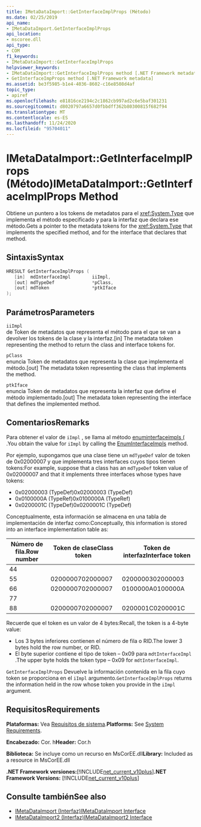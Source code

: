 ```yaml
---
title: IMetaDataImport::GetInterfaceImplProps (Método)
ms.date: 02/25/2019
api_name:
- IMetaDataImport.GetInterfaceImplProps
api_location:
- mscoree.dll
api_type:
- COM
f1_keywords:
- IMetaDataImport::GetInterfaceImplProps
helpviewer_keywords:
- IMetaDataImport::GetInterfaceImplProps method [.NET Framework metadata]
- GetInterfaceImpProps method [.NET Framework metadata]
ms.assetid: be3f5985-b1e4-4036-8602-c16e8508d4af
topic_type:
- apiref
ms.openlocfilehash: e81816ce2194c2c1862cb997ad2c6e5baf301231
ms.sourcegitcommit: d8020797a6657d0fbbdff362b80300815f682f94
ms.translationtype: MT
ms.contentlocale: es-ES
ms.lasthandoff: 11/24/2020
ms.locfileid: "95704011"
---
```

# <a name="imetadataimportgetinterfaceimplprops-method"></a><span data-ttu-id="3a590-102">IMetaDataImport::GetInterfaceImplProps (Método)</span><span class="sxs-lookup"><span data-stu-id="3a590-102">IMetaDataImport::GetInterfaceImplProps Method</span></span>

<span data-ttu-id="3a590-103">Obtiene un puntero a los tokens de metadatos para el <xref:System.Type> que implementa el método especificado y para la interfaz que declara ese método.</span><span class="sxs-lookup"><span data-stu-id="3a590-103">Gets a pointer to the metadata tokens for the <xref:System.Type> that implements the specified method, and for the interface that declares that method.</span></span>
  
## <a name="syntax"></a><span data-ttu-id="3a590-104">Sintaxis</span><span class="sxs-lookup"><span data-stu-id="3a590-104">Syntax</span></span>  
  
```cpp  
HRESULT GetInterfaceImplProps (  
   [in]  mdInterfaceImpl        iiImpl,  
   [out] mdTypeDef              *pClass,  
   [out] mdToken                *ptkIface  
);  
```  
  
## <a name="parameters"></a><span data-ttu-id="3a590-105">Parámetros</span><span class="sxs-lookup"><span data-stu-id="3a590-105">Parameters</span></span>  

 `iiImpl`  
 <span data-ttu-id="3a590-106">de Token de metadatos que representa el método para el que se van a devolver los tokens de la clase y la interfaz.</span><span class="sxs-lookup"><span data-stu-id="3a590-106">[in] The metadata token representing the method to return the class and interface tokens for.</span></span>  
  
 `pClass`  
 <span data-ttu-id="3a590-107">enuncia Token de metadatos que representa la clase que implementa el método.</span><span class="sxs-lookup"><span data-stu-id="3a590-107">[out] The metadata token representing the class that implements the method.</span></span>  
  
 `ptkIface`  
 <span data-ttu-id="3a590-108">enuncia Token de metadatos que representa la interfaz que define el método implementado.</span><span class="sxs-lookup"><span data-stu-id="3a590-108">[out] The metadata token representing the interface that defines the implemented method.</span></span>  

## <a name="remarks"></a><span data-ttu-id="3a590-109">Comentarios</span><span class="sxs-lookup"><span data-stu-id="3a590-109">Remarks</span></span>

 <span data-ttu-id="3a590-110">Para obtener el valor de `iImpl` , se llama al método [enuminterfaceimpls (](imetadataimport-enuminterfaceimpls-method.md) .</span><span class="sxs-lookup"><span data-stu-id="3a590-110">You obtain the value for `iImpl` by calling the [EnumInterfaceImpls](imetadataimport-enuminterfaceimpls-method.md) method.</span></span>

 <span data-ttu-id="3a590-111">Por ejemplo, supongamos que una clase tiene un `mdTypeDef` valor de token de 0x02000007 y que implementa tres interfaces cuyos tipos tienen tokens:</span><span class="sxs-lookup"><span data-stu-id="3a590-111">For example, suppose that a class has an `mdTypeDef` token value of 0x02000007 and that it implements three interfaces whose types have tokens:</span></span>

- <span data-ttu-id="3a590-112">0x02000003 (TypeDef)</span><span class="sxs-lookup"><span data-stu-id="3a590-112">0x02000003 (TypeDef)</span></span>
- <span data-ttu-id="3a590-113">0x0100000A (TypeRef)</span><span class="sxs-lookup"><span data-stu-id="3a590-113">0x0100000A (TypeRef)</span></span>
- <span data-ttu-id="3a590-114">0x0200001C (TypeDef)</span><span class="sxs-lookup"><span data-stu-id="3a590-114">0x0200001C (TypeDef)</span></span>

<span data-ttu-id="3a590-115">Conceptualmente, esta información se almacena en una tabla de implementación de interfaz como:</span><span class="sxs-lookup"><span data-stu-id="3a590-115">Conceptually, this information is stored into an interface implementation table as:</span></span>

| <span data-ttu-id="3a590-116">Número de fila.</span><span class="sxs-lookup"><span data-stu-id="3a590-116">Row number</span></span> | <span data-ttu-id="3a590-117">Token de clase</span><span class="sxs-lookup"><span data-stu-id="3a590-117">Class token</span></span> | <span data-ttu-id="3a590-118">Token de interfaz</span><span class="sxs-lookup"><span data-stu-id="3a590-118">Interface token</span></span> |
|------------|-------------|-----------------|
| <span data-ttu-id="3a590-119">4</span><span class="sxs-lookup"><span data-stu-id="3a590-119">4</span></span>          |             |                 |
| <span data-ttu-id="3a590-120">5</span><span class="sxs-lookup"><span data-stu-id="3a590-120">5</span></span>          | <span data-ttu-id="3a590-121">02000007</span><span class="sxs-lookup"><span data-stu-id="3a590-121">02000007</span></span>    | <span data-ttu-id="3a590-122">02000003</span><span class="sxs-lookup"><span data-stu-id="3a590-122">02000003</span></span>        |
| <span data-ttu-id="3a590-123">6</span><span class="sxs-lookup"><span data-stu-id="3a590-123">6</span></span>          | <span data-ttu-id="3a590-124">02000007</span><span class="sxs-lookup"><span data-stu-id="3a590-124">02000007</span></span>    | <span data-ttu-id="3a590-125">0100000A</span><span class="sxs-lookup"><span data-stu-id="3a590-125">0100000A</span></span>        |
| <span data-ttu-id="3a590-126">7</span><span class="sxs-lookup"><span data-stu-id="3a590-126">7</span></span>          |             |                 |
| <span data-ttu-id="3a590-127">8</span><span class="sxs-lookup"><span data-stu-id="3a590-127">8</span></span>          | <span data-ttu-id="3a590-128">02000007</span><span class="sxs-lookup"><span data-stu-id="3a590-128">02000007</span></span>    | <span data-ttu-id="3a590-129">0200001C</span><span class="sxs-lookup"><span data-stu-id="3a590-129">0200001C</span></span>        |

<span data-ttu-id="3a590-130">Recuerde que el token es un valor de 4 bytes:</span><span class="sxs-lookup"><span data-stu-id="3a590-130">Recall, the token is a 4-byte value:</span></span>

- <span data-ttu-id="3a590-131">Los 3 bytes inferiores contienen el número de fila o RID.</span><span class="sxs-lookup"><span data-stu-id="3a590-131">The lower 3 bytes hold the row number, or RID.</span></span>
- <span data-ttu-id="3a590-132">El byte superior contiene el tipo de token – 0x09 para `mdtInterfaceImpl` .</span><span class="sxs-lookup"><span data-stu-id="3a590-132">The upper byte holds the token type – 0x09 for `mdtInterfaceImpl`.</span></span>

<span data-ttu-id="3a590-133">`GetInterfaceImplProps` Devuelve la información contenida en la fila cuyo token se proporciona en el `iImpl` argumento.</span><span class="sxs-lookup"><span data-stu-id="3a590-133">`GetInterfaceImplProps` returns the information held in the row whose token you provide in the `iImpl` argument.</span></span>
  
## <a name="requirements"></a><span data-ttu-id="3a590-134">Requisitos</span><span class="sxs-lookup"><span data-stu-id="3a590-134">Requirements</span></span>  

 <span data-ttu-id="3a590-135">**Plataformas:** Vea [Requisitos de sistema](../../get-started/system-requirements.md).</span><span class="sxs-lookup"><span data-stu-id="3a590-135">**Platforms:** See [System Requirements](../../get-started/system-requirements.md).</span></span>  
  
 <span data-ttu-id="3a590-136">**Encabezado:** Cor. h</span><span class="sxs-lookup"><span data-stu-id="3a590-136">**Header:** Cor.h</span></span>  
  
 <span data-ttu-id="3a590-137">**Biblioteca:** Se incluye como un recurso en MsCorEE.dll</span><span class="sxs-lookup"><span data-stu-id="3a590-137">**Library:** Included as a resource in MsCorEE.dll</span></span>  
  
 <span data-ttu-id="3a590-138">**.NET Framework versiones:**[!INCLUDE[net_current_v10plus](../../../../includes/net-current-v10plus-md.md)]</span><span class="sxs-lookup"><span data-stu-id="3a590-138">**.NET Framework Versions:** [!INCLUDE[net_current_v10plus](../../../../includes/net-current-v10plus-md.md)]</span></span>  
  
## <a name="see-also"></a><span data-ttu-id="3a590-139">Consulte también</span><span class="sxs-lookup"><span data-stu-id="3a590-139">See also</span></span>

- [<span data-ttu-id="3a590-140">IMetaDataImport (Interfaz)</span><span class="sxs-lookup"><span data-stu-id="3a590-140">IMetaDataImport Interface</span></span>](imetadataimport-interface.md)
- [<span data-ttu-id="3a590-141">IMetaDataImport2 (Interfaz)</span><span class="sxs-lookup"><span data-stu-id="3a590-141">IMetaDataImport2 Interface</span></span>](imetadataimport2-interface.md)
